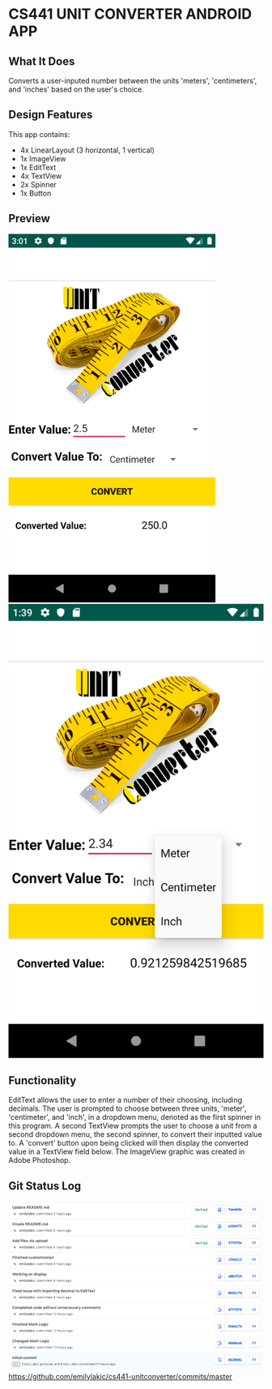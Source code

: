 # CS441 UNIT CONVERTER ANDROID APP

## What It Does

Converts a user-inputed number between the units 'meters', 'centimeters', and 'inches' based on the user's choice. 

## Design Features

This app contains:
- 4x LinearLayout (3 horizontal, 1 vertical)
- 1x ImageView
- 1x EditText
- 4x TextView
- 2x Spinner
- 1x Button

## Preview

![Unit Converter](/FullScreenApp.jpg)
![Dropdown](/Dropdown.png)

## Functionality

EditText allows the user to enter a number of their choosing, including decimals. The user is prompted to choose between three units, 'meter', 'centimeter', and 'inch', in a dropdown menu, denoted as the first spinner in this program. A second TextView prompts the user to choose a unit from a second dropdown menu, the second spinner, to convert their inputted value to. A 'convert' button upon being clicked will then display the converted value in a TextView field below. The ImageView graphic was created in Adobe Photoshop.

## Git Status Log

![Unit Converter](/gitstatuslog.png)
https://github.com/emilylakic/cs441-unitconverter/commits/master

